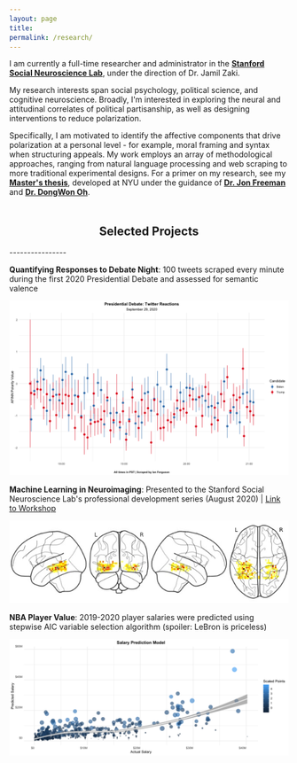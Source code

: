 ```yaml
---
layout: page
title:
permalink: /research/
---
```

<div class="project-header">
  <p>I am currently a full-time researcher and administrator in the <a href="http://ssnl.stanford.edu/" target=_blank><b>Stanford Social Neuroscience Lab</b></a>, under the direction of Dr. Jamil Zaki.</p>

  <p>My research interests span social psychology, political science, and cognitive neuroscience. Broadly, I'm interested in exploring the neural and attitudinal correlates of political partisanship, as well as designing interventions to reduce polarization.</p>

  <p>Specifically, I am motivated to identify the affective components that drive polarization at a personal level - for example, moral framing and syntax when structuring appeals. My work employs an array of methodological approaches, ranging from natural language processing and web scraping to more traditional experimental designs. For a primer on my research, see my <a href="https://drive.google.com/file/d/1L7G3iU2ldK4k4XYQ6jvOPC88zT1LMdg6/view?usp=sharing" target=_blank><b>Master's thesis</b></a>, developed at NYU under the guidance of <a href="http://www.jonbfreeman.com" target=_blank><b>Dr. Jon Freeman</b></a> and <a href="https://dongwonoh.com" target=_blank><b>Dr. DongWon Oh</b></a>.</p>
</div>


<h2 style="text-align: center; padding-top: 20px;">Selected Projects</h2>
----------------

<div class="project-body">
  <p><b>Quantifying Responses to Debate Night</b>: 100 tweets scraped every minute during the first 2020 Presidential Debate and assessed for semantic valence</p>

  <div class="project-plot">
  <a href="https://github.com/IanRFerguson/progressive-data-analysis/blob/master/Data-Analysis/Debate-Night-2020/Tweet-Valence.R" target=_blank><img src="/images/research/13.png"></a>
  </div>
</div>

<div class="project-body">
  <p><b>Machine Learning in Neuroimaging</b>: Presented to the Stanford Social Neuroscience Lab's professional development series (August 2020) | <a href="https://youtu.be/-rZePX3O1cY" target=_blank>Link to Workshop</a></p>

  <div class="project-plot">
    <a href="https://github.com/IanRFerguson/Python-Workshop/blob/master/02_Workshops/01_Professional-Development-Series/04_Neuroimaging/SVM%20Classifiers.ipynb" target=_blank><img src="/images/research/05.jpg"></a>
  </div>
</div>

<div class="project-body">
  <p><b>NBA Player Value</b>: 2019-2020 player salaries were predicted using stepwise AIC variable selection algorithm (spoiler: LeBron is priceless)</p>

  <div class="project-plot">
    <a href="https://rpubs.com/Ian_Ferguson/NBA-Values" target=_blank><img src="/images/research/14.png"></a>
  </div>
</div>

